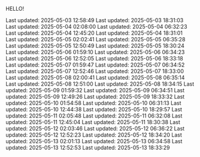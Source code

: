 HELLO!

Last updated: 2025-05-03 12:58:49
Last updated: 2025-05-03 18:31:03
Last updated: 2025-05-04 02:08:00
Last updated: 2025-05-04 06:32:23
Last updated: 2025-05-04 12:45:20
Last updated: 2025-05-04 18:31:01
Last updated: 2025-05-05 02:02:41
Last updated: 2025-05-05 06:35:28
Last updated: 2025-05-05 12:50:49
Last updated: 2025-05-05 18:30:24
Last updated: 2025-05-06 01:59:10
Last updated: 2025-05-06 06:34:23
Last updated: 2025-05-06 12:52:05
Last updated: 2025-05-06 18:33:18
Last updated: 2025-05-07 01:59:47
Last updated: 2025-05-07 06:34:52
Last updated: 2025-05-07 12:52:46
Last updated: 2025-05-07 18:33:00
Last updated: 2025-05-08 02:00:41
Last updated: 2025-05-08 06:35:14
Last updated: 2025-05-08 12:51:00
Last updated: 2025-05-08 18:34:15
Last updated: 2025-05-09 01:59:32
Last updated: 2025-05-09 06:34:51
Last updated: 2025-05-09 12:49:26
Last updated: 2025-05-09 18:33:32
Last updated: 2025-05-10 01:54:58
Last updated: 2025-05-10 06:31:13
Last updated: 2025-05-10 12:44:38
Last updated: 2025-05-10 18:29:57
Last updated: 2025-05-11 02:05:48
Last updated: 2025-05-11 06:32:08
Last updated: 2025-05-11 12:45:04
Last updated: 2025-05-11 18:30:38
Last updated: 2025-05-12 02:03:46
Last updated: 2025-05-12 06:36:22
Last updated: 2025-05-12 12:52:23
Last updated: 2025-05-12 18:34:20
Last updated: 2025-05-13 02:01:13
Last updated: 2025-05-13 06:34:58
Last updated: 2025-05-13 12:52:53
Last updated: 2025-05-13 18:33:29